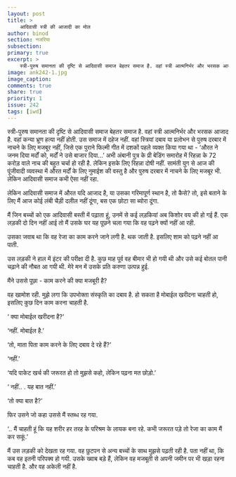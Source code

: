 ```yaml
---
layout: post
title: >
    आदिवासी स्त्री की आजादी का मोल
author: binod
section: नजरिया
subsection:
primary: true
excerpt: >
    स्त्री-पुरुष समानता की दृष्टि से आदिवासी समाज बेहतर समाज है. वहां स्त्री आत्मनिर्भर और भरसक आजाद है. वहां कन्या भ्रूण हत्या नहीं होती. उस समाज में दहेज नहीं. वहां स्त्रियां दबाव या प्रलोभन से पुरुष दरबार में नाचने के लिए मजबूर नहीं, ...
image: ank242-1.jpg
image_caption:
comments: true
share: true
priority: 1
issue: 242
tags: [iwd]
---
```


स्त्री-पुरुष समानता की दृष्टि से आदिवासी समाज बेहतर समाज है. वहां स्त्री आत्मनिर्भर और भरसक आजाद है. वहां कन्या भ्रूण हत्या नहीं होती. उस समाज में दहेज नहीं. वहां स्त्रियां दबाव या प्रलोभन से पुरुष दरबार में नाचने के लिए मजबूर नहीं, जिसे एक पुराने फिल्मी गीत में दशकों पहले व्यक्त किया गया था - ‘औरत ने जनम दिया मर्दों को, मर्दों ने उसे बाजार दिया...’ अभी अंबानी पुत्र के प्री बेडिंग समारोह में रिहन्ना के 72 करोड़ वाले नाच की बहुत चर्चा हो रही है. लेकिन इसके लिए रिहन्ना दोषी नहीं. सामंती युग से आज की पूंजीवादी व्यवस्था में औरत मर्दों के लिए नुमाईश की वस्तु है और पुरुष दरबार में नाचने के लिए मजबूर भी. लेकिन आदिवासी समाज कभी ऐसा नहीं रहा.

लेकिन आदिवासी समाज में औरत यदि आजाद है, या उसका गरिमापूर्ण स्थान है, तो कैसे? तो, इसे बताने के लिए मैं आज कोई लंबी चैड़ी दलील नहीं दूंगा, बस एक छोटा सा ब्योरा दूंगा.

मैं जिन बच्चों को एक आदिवासी बस्ती में पढ़ाता हूं, उनमें से कई लड़कियां अब किशोर वय की हो गई हैं. एक लड़की दो दिन नहीं आई तो मैं उसके घर यह पूछने चला गया कि वह पढ़ने क्यों नहीं आ रही.

उसका जवाब था कि वह रेजा का काम करने जाने लगी है. थक जाती है. इसलिए शाम को पढ़ने नहीं आ पाती.

उस लड़की ने हाल में इंटर की परीक्षा दी है. कुछ माह पूर्व वह बीमार भी हो गयी थी और उसे कई बोतल पानी चढ़ाने की नौबत आ गयी थी. मेरे मन में उसके प्रति करुणा उत्पन्न हुई.

मैंने उससे पूछा - काम करने की क्या मजबूरी है?

वह खामोश रही. मुझे लगा कि उपभोक्ता संस्कृति का दबाव है. हो सकता है मोबाईल खरीदना चाहती हो, इसलिए कुछ दिन काम करना चाहती है.

‘ क्या मोबाईल खरीदना है?’

‘नहीं. मोबाईल है.’

‘तो, माता पिता काम करने के लिए दबाव दे रहे हैं?’

‘नहीं.’

‘यदि पाकेट खर्च की जरूरत हो तो मुझसे कहो, लेकिन पढ़ना मत छोड़ो.’

‘ नहीं.. . यह बात नहीं.’

‘तो क्या बात है?’

फिर उसने जो कहा उससे मैं स्तब्ध रह गया.

‘.. मैं चाहती हूं कि यह शरीर हर तरह के परिश्रम के लायक बना रहे. कभी जरूरत पड़े तो रेजा का काम मैं कर सकूं.’

मैं उस लड़की को देखता रह गया. वह छुटपन से अन्य बच्चों के साथ मुझसे पढ़ती रही है. पता नहीं था, कि कब वह इतनी परिपक्व हो गयी. उसके ख्वाब बड़े हैं, लेकिन वह मजबूती से अपनी जमीन पर भी खड़ा रहना चाहती है. और वह अकेली नहीं है. 